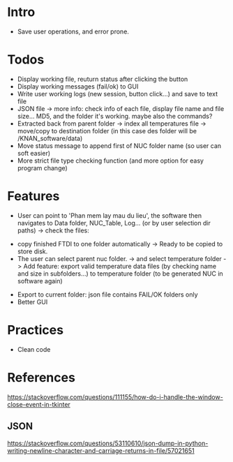 # Intro
+ Save user operations, and error prone.
# Todos
- Display working file, reuturn status after clicking the button
- Display working messages (fail/ok) to GUI
- Write user working logs (new session, button click...) and save to text file
- JSON file -> more info: check info of each file, display file name and file size... MD5, and the folder it's working. maybe also the commands?
- Extracted back from parent folder -> index all temperatures file -> move/copy to destination folder (in this case des folder will be /KNAN_software/data)
- Move status message to append first of NUC folder name (so user can soft easier)
- More strict file type checking function (and more option for easy program change)
# Features
- User can point to 'Phan mem lay mau du lieu', the software then navigates to Data folder, NUC_Table, Log... (or by user selection dir paths) -> check the files:
+ copy finished FTDI to one folder automatically -> Ready to be copied to store disk.
+ The user can select parent nuc folder. -> and select temperature folder -> Add feature: export valid temperature data files (by checking name and size in subfolders...) to temperature folder (to be generated NUC in software again)
- Export to current folder: json file contains FAIL/OK folders only
- Better GUI
# Practices
- Clean code
# References
https://stackoverflow.com/questions/111155/how-do-i-handle-the-window-close-event-in-tkinter

## JSON
https://stackoverflow.com/questions/53110610/json-dump-in-python-writing-newline-character-and-carriage-returns-in-file/57021651
